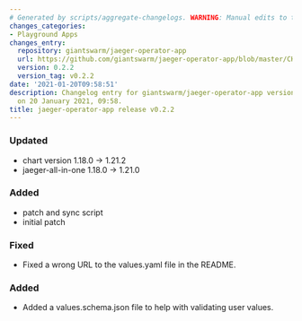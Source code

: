 ```yaml
---
# Generated by scripts/aggregate-changelogs. WARNING: Manual edits to this files will be overwritten.
changes_categories:
- Playground Apps
changes_entry:
  repository: giantswarm/jaeger-operator-app
  url: https://github.com/giantswarm/jaeger-operator-app/blob/master/CHANGELOG.md#022---2021-01-20
  version: 0.2.2
  version_tag: v0.2.2
date: '2021-01-20T09:58:51'
description: Changelog entry for giantswarm/jaeger-operator-app version 0.2.2, published
  on 20 January 2021, 09:58.
title: jaeger-operator-app release v0.2.2
---
```


### Updated
- chart version 1.18.0 -> 1.21.2
- jaeger-all-in-one 1.18.0 -> 1.21.0
### Added
- patch and sync script
- initial patch
### Fixed
- Fixed a wrong URL to the values.yaml file in the README.
### Added
- Added a values.schema.json file to help with validating user values.
